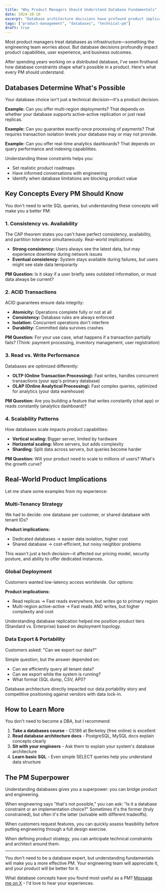 ```yaml
---
title: "Why Product Managers Should Understand Database Fundamentals"
date: 2024-10-10
excerpt: "Database architecture decisions have profound product implications. Here's what every PM should know about databases, even if they're not technical."
tags: ["product-management", "databases", "technical-pm"]
draft: true
---
```


Most product managers treat databases as infrastructure—something the engineering team worries about. But database decisions profoundly impact product capabilities, user experience, and business outcomes.

After spending years working on a distributed database, I've seen firsthand how database constraints shape what's possible in a product. Here's what every PM should understand.

## Databases Determine What's Possible

Your database choice isn't just a technical decision—it's a product decision.

**Example:** Can you offer multi-region deployments? That depends on whether your database supports active-active replication or just read replicas.

**Example:** Can you guarantee exactly-once processing of payments? That requires transaction isolation levels your database may or may not provide.

**Example:** Can you offer real-time analytics dashboards? That depends on query performance and indexing capabilities.

Understanding these constraints helps you:
- Set realistic product roadmaps
- Have informed conversations with engineering
- Identify when database limitations are blocking product value

## Key Concepts Every PM Should Know

You don't need to write SQL queries, but understanding these concepts will make you a better PM:

### 1. Consistency vs. Availability

The CAP theorem states you can't have perfect consistency, availability, and partition tolerance simultaneously. Real-world implications:

- **Strong consistency:** Users always see the latest data, but may experience downtime during network issues
- **Eventual consistency:** System stays available during failures, but users might see stale data temporarily

**PM Question:** Is it okay if a user briefly sees outdated information, or must data always be current?

### 2. ACID Transactions

ACID guarantees ensure data integrity:
- **Atomicity:** Operations complete fully or not at all
- **Consistency:** Database rules are always enforced
- **Isolation:** Concurrent operations don't interfere
- **Durability:** Committed data survives crashes

**PM Question:** For your use case, what happens if a transaction partially fails? (Think: payment processing, inventory management, user registration)

### 3. Read vs. Write Performance

Databases are optimized differently:
- **OLTP (Online Transaction Processing):** Fast writes, handles concurrent transactions (your app's primary database)
- **OLAP (Online Analytical Processing):** Fast complex queries, optimized for analytics (your data warehouse)

**PM Question:** Are you building a feature that writes constantly (chat app) or reads constantly (analytics dashboard)?

### 4. Scalability Patterns

How databases scale impacts product capabilities:
- **Vertical scaling:** Bigger server, limited by hardware
- **Horizontal scaling:** More servers, but adds complexity
- **Sharding:** Split data across servers, but queries become harder

**PM Question:** Will your product need to scale to millions of users? What's the growth curve?

## Real-World Product Implications

Let me share some examples from my experience:

### Multi-Tenancy Strategy

We had to decide: one database per customer, or shared database with tenant IDs?

**Product implications:**
- Dedicated databases → easier data isolation, higher cost
- Shared database → cost-efficient, but noisy neighbor problems

This wasn't just a tech decision—it affected our pricing model, security posture, and ability to offer dedicated instances.

### Global Deployment

Customers wanted low-latency access worldwide. Our options:

**Product implications:**
- Read replicas → Fast reads everywhere, but writes go to primary region
- Multi-region active-active → Fast reads AND writes, but higher complexity and cost

Understanding database replication helped me position product tiers (Standard vs. Enterprise) based on deployment topology.

### Data Export & Portability

Customers asked: "Can we export our data?"

Simple question, but the answer depended on:
- Can we efficiently query all tenant data?
- Can we export while the system is running?
- What format (SQL dump, CSV, API)?

Database architecture directly impacted our data portability story and competitive positioning against vendors with data lock-in.

## How to Learn More

You don't need to become a DBA, but I recommend:

1. **Take a databases course** - CS186 at Berkeley (free online) is excellent
2. **Read database architecture docs** - PostgreSQL, MySQL docs explain concepts clearly
3. **Sit with your engineers** - Ask them to explain your system's database architecture
4. **Learn basic SQL** - Even simple SELECT queries help you understand data structure

## The PM Superpower

Understanding databases gives you a superpower: you can bridge product and engineering.

When engineering says "that's not possible," you can ask: "Is it a database constraint or an implementation choice?" Sometimes it's the former (truly constrained), but often it's the latter (solvable with different tradeoffs).

When customers request features, you can quickly assess feasibility before putting engineering through a full design exercise.

When defining product strategy, you can anticipate technical constraints and architect around them.

---

You don't need to be a database expert, but understanding fundamentals will make you a more effective PM. Your engineering team will appreciate it, and your product will be better for it.

What database concepts have you found most useful as a PM? [Message me on X](https://twitter.com/iamandywoods) - I'd love to hear your experiences.
